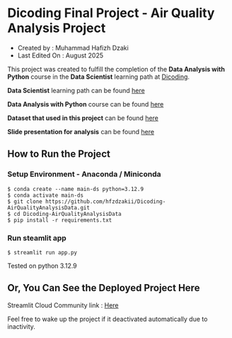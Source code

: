 # Dicoding Final Project - Air Quality Analysis Project

- Created by : Muhammad Hafizh Dzaki
- Last Edited On : August 2025

This project was created to fulfill the completion of the **Data Analysis with Python** course in the **Data Scientist** learning path at [Dicoding](https://www.dicoding.com).

**Data Scientist** learning path can be found [here](https://www.dicoding.com/learningpaths/60)

**Data Analysis with Python** course can be found [here](https://www.dicoding.com/academies/555-belajar-analisis-data-dengan-python)

**Dataset that used in this project** can be found [here](https://archive.ics.uci.edu/dataset/501/beijing+multi+site+air+quality+data)

**Slide presentation for analysis** can be found [here](https://drive.google.com/file/d/1-8S-oPPBu5ms14cDCHfx7fqe1caP_Zfs/view?usp=sharing)

## How to Run the Project

### Setup Environment - Anaconda / Miniconda
```
$ conda create --name main-ds python=3.12.9
$ conda activate main-ds
$ git clone https://github.com/hfzdzakii/Dicoding-AirQualityAnalysisData.git
$ cd Dicoding-AirQualityAnalysisData
$ pip install -r requirements.txt
```

### Run steamlit app
```
$ streamlit run app.py
```

Tested on python 3.12.9

## Or, You Can See the Deployed Project Here

Streamlit Cloud Community link : [Here](https://dicoding-airqualityanalysisdata-3oxn5zf3t98nifcckqemod.streamlit.app)

Feel free to wake up the project if it deactivated automatically due to inactivity.